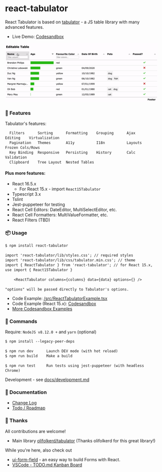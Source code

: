 # react-tabulator

React Tabulator is based on [tabulator](https://github.com/olifolkerd/tabulator) - a JS table library with many advanced features.

- Live Demo: [Codesandbox](https://codesandbox.io/s/0mwpy612xw?module=/src/components/Home.js)

[<img src="docs/react-tabulator-demo.gif" />](https://codesandbox.io/s/0mwpy612xw?module=/src/components/Home.js)

### 🌟 Features

Tabulator's features:
```
  Filters      Sorting      Formatting    Grouping      Ajax      Editing    Virtualization
  Pagination   Themes       A11y          I18n          Layouts   Frozen Cols/Rows
  Key Binding  Responsive   Persisting    History       Calc      Validation
  Clipboard    Tree Layout  Nested Tables
```

#### Plus more features:
- React 16.5.x
  - For React 15.x - import `React15Tabulator`
- Typescript 3.x
- Tslint
- Jest-puppeteer for testing
- React Cell Editors: DateEditor, MultiSelectEditor, etc.
- React Cell Formatters: MultiValueFormatter, etc.
- React Filters (TBD)

### 📦 Usage

```
$ npm install react-tabulator

import 'react-tabulator/lib/styles.css'; // required styles
import 'react-tabulator/lib/css/tabulator.min.css'; // theme
import { ReactTabulator } from 'react-tabulator'; // for React 15.x, use import { React15Tabulator }

    <ReactTabulator columns={columns} data={data} options={} />

"options" will be passed directly to Tabulator's options.
```

- Code Example: [/src/ReactTabulatorExample.tsx](/src/ReactTabulatorExample.tsx)
- Code Example (React 15.x): [Codesandbox](https://codesandbox.io/s/0mwpy612xw?module=/src/components/Home.js)
- [More Codesandbox Examples](/docs/examples.md)

### 🔧 Commands

Require: `NodeJS v8.12.0 +` and `yarn` (optional)

```
$ npm install --legacy-peer-deps

$ npm run dev      Launch DEV mode (with hot reload)
$ npm run build    Make a build

$ npm run test     Run tests using jest-puppeteer (with headless Chrome)
```

Development - see [docs/development.md](docs/development.md)

### 📖 Documentation

- [Change Log](/CHANGELOG.md)
- [Todo / Roadmap](/TODO.md)

### 🙌 Thanks

All contributions are welcome!

- Main library [olifolkerd/tabulator](https://github.com/olifolkerd/tabulator) (Thanks olifolkerd for this great library!)

While you're here, also check out
- [ui-form-field](https://github.com/ngduc/ui-form-field) - an easy way to build Forms with React.
- [VSCode - TODO.md Kanban Board](https://marketplace.visualstudio.com/items?itemName=coddx.coddx-alpha)
